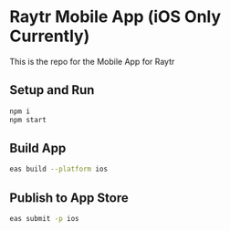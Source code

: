 # Raytr Mobile App (iOS Only Currently)

This is the repo for the Mobile App for Raytr

## Setup and Run

```bash
npm i
npm start
```

## Build App

```bash
eas build --platform ios
```

## Publish to App Store

```bash
eas submit -p ios
```
